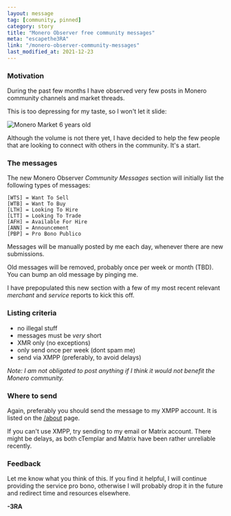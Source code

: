 ```yaml
---
layout: message
tag: [community, pinned]
category: story
title: "Monero Observer free community messages"
meta: "escapethe3RA"
link: "/monero-observer-community-messages"
last_modified_at: 2021-12-23
---
```


### Motivation

During the past few months I have observed very few posts in Monero community channels and market threads. 

This is too depressing for my taste, so I won't let it slide:

![Monero Market 6 years old](/assets/img/stories/moneromarket-6.png)

Although the volume is not there yet, I have decided to help the few people that are looking to connect with others in the community. It's a start.

### The messages

The new Monero Observer *Community Messages* section will initially list the following types of messages:

```
[WTS] = Want To Sell
[WTB] = Want To Buy
[LTH] = Looking To Hire
[LTT] = Looking To Trade
[AFH] = Available For Hire
[ANN] = Announcement
[PBP] = Pro Bono Publico
```

Messages will be manually posted by me each day, whenever there are new submissions. 

Old messages will be removed, probably once per week or month (TBD). You can bump an old message by pinging me.

I have prepopulated this new section with a few of my most recent relevant *merchant* and *service* reports to kick this off.

### Listing criteria

- no illegal stuff
- messages must be *very* short
- XMR only (no exceptions)
- only send once per week (dont spam me)
- send via XMPP (preferably, to avoid delays)

*Note: I am not obligated to post anything if I think it would not benefit the Monero community.*

### Where to send

Again, preferably you should send the message to my XMPP account. It is listed on the [/about](/about) page.

If you can't use XMPP, try sending to my email or Matrix account. There might be delays, as both cTemplar and Matrix have been rather unreliable recently.

### Feedback

Let me know what you think of this. If you find it helpful, I will continue providing the service pro bono, otherwise I will probably drop it in the future and redirect time and resources elsewhere.

**-3RA**



